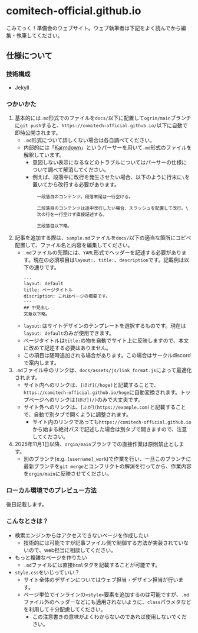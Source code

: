 # comitech-official.github.io
こみてっく！準備会のウェブサイト。ウェブ執筆者は下記をよく読んでから編集・執筆してください。

## 仕様について
### 技術構成
- Jekyll

### つかいかた
1. 基本的には`.md`形式でのファイルを`docs/`以下に配置して`ogrin/main`ブランチに`git push`すると、`https://comitech-official.github.io/`以下に自動で即時公開されます。
    - `.md`形式について詳しくない場合は各自調べてください。
    - 内部的には「[Karmdown](https://kramdown.gettalong.org/)」というパーサーを用いて`.md`形式のファイルを解釈しています。
        - 意図しない表示になるなどのトラブルについてはパーサーの仕様について調べて解消してください。
        - 例えば、段落中に改行を発生させたい場合、以下のように行末に`\`を置いてから改行する必要があります。
            ```
            　一段落目のコンテンツ。段落末尾は一行空ける。

            　二段落目のコンテンツは途中改行したい場合、スラッシュを配置して改行。\
            　次の行を一行空けず直接記述する。

            　三段落目以下略。
            ```
1. 記事を追加する際は、`sample.md`ファイルを`docs/`以下の適当な箇所にコピペ配置して、ファイル名と内容を編集してください。
    - `.md`ファイルの先頭には、`YAML`形式でヘッダーを記述する必要があります。現在の必須項目は`layout:`、`title:`、`description`です。記載例は以下の通りです。
        ```
        ---
        layout: default
        title: ページタイトル
        discription: これはページの概要です。
        ---
        ## 中見出し
        文章以下略。
        ```
    - `layout:`はサイトデザインのテンプレートを選択するものです。現在は`layout: default`のみが使用できます。
    - ページタイトルは`title:`の物を自動でサイト上に反映しますので、本文に改めて記述する必要はありません。
    - この項目は随時追加される場合があります。この場合はサークルdiscordで案内します。
1. `.md`ファイル中のリンクは、`docs/assets/js/link_format.js`によって最適化されます。
    - サイト内へのリンクは、`[ほげ](/hoge)`と記載することで、`https://comitech-official.github.io/hoge`に自動変換されます。トップページへのリンクは`[ほげ](/)`のみで大丈夫です。
    - サイト外へのリンクは、`[ふが](https://example.com)`と記載することで、自動で別タブで開くように調整されます。
        - サイト内のリンクであっても`https://comitech-official.github.io`から始まる絶対パスで記述した場合は別タブで開きますので、注意してください。
1. 2025年11月1日以降、`orgin/main`ブランチでの直接作業は原則禁止とします。
    - 別のブランチ(e.g. `[username]_work`)で作業を行い、一旦このブランチに最新ブランチを`git merge`とコンフリクトの解消を行ってから、作業内容を`orgin/main`に反映させてください。

### ローカル環境でのプレビュー方法
後日記載します。

### こんなときは？
- 検索エンジンからはアクセスできないページを作成したい
    - 技術的には可能ですが記事ファイル側で制御する方法が実装されていないので、web担当に相談してください。
- もっと複雑なページを作りたい
    - `.md`ファイルには直接`html`タグを記載することが可能です。
- `style.css`をいじっていい？
    - サイト全体のデザインについてはウェブ担当・デザイン担当が行います。
    - ページ単位でインラインの`<style>`要素を追加するのは可能ですが、`.md`ファイル外のヘッダーなどにも適用されないように、`class`パラメタなどを利用して十分配慮してください。
        - この注意書きの意味がよくわからないのであれば使用しないでください。